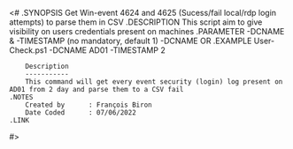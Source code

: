 <#
    .SYNOPSIS
        Get Win-event 4624 and 4625 (Sucess/fail local/rdp login attempts) to parse them in CSV
    .DESCRIPTION
        This script aim to give visibility on users credentials present on machines
    .PARAMETER -DCNAME & -TIMESTAMP (no mandatory, default 1)
        -DCNAME <all> OR <specific name like AD01>
    .EXAMPLE
        User-Check.ps1 -DCNAME AD01 -TIMESTAMP 2

        Description
        -----------
        This command will get every event security (login) log present on AD01 from 2 day and parse them to a CSV fail
    .NOTES
        Created by      : François Biron
        Date Coded      : 07/06/2022
    .LINK

#>

